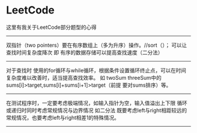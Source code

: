 # LeetCode
这里有我关于LeetCode部分题型的心得
*******************************************************************************************************
双指针（two pointers）要在有序数组上（多为升序）操作。//sort（）；
可以让查找时间复杂度降次
即 有序的数据存储可以提高查找速度（二分法）

*******************************************************************************************************
对于查找时 使用的for循环与while循环，根据条件设置循环终止点，可以在时间复杂度难以改善时，适当提高查找效率。
如 twoSum threeSum中的 sums[i]>target,sums[i]+sums[i+1]>target（前提 要对sums排序）等。

*******************************************************************************************************
在测试程序时，一定要考虑极端情况，如输入指针为空，输入值溢出上下限
循环或递归时同时考虑常规情况与边界情况
如二分法 既要考虑left与right相距较远的常规情况，也要考虑left与right相差1的特殊情况。

*******************************************************************************************************
